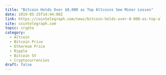 ```yaml
---
title: "Bitcoin Holds Over $8,000 as Top Altcoins See Minor Losses"
date: 2019-05-25T14:44:00Z
link: https://cointelegraph.com/news/bitcoin-holds-over-8-000-as-top-altcoins-see-minor-losses?utm_medium=RSS&utm_source=hune
site: cointelegraph.com
topic: crypto
category:
  - Altcoin
  - Bitcoin Price
  - Ethereum Price
  - Ripple
  - Bitcoin SV
  - Cryptocurrencies
draft: false
---
```

